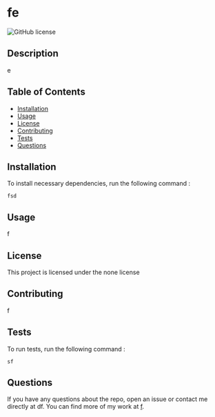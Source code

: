 # fe
  ![GitHub license]()
  
 
  ## Description
  
  e

  ## Table of Contents

  * [Installation](#installation)
  * [Usage](#usage)
  * [License](#license)
  * [Contributing](#license)
  * [Tests](#license)
  * [Questions](#license)

  ## Installation
  
   To install  necessary dependencies, run the following command :

  ```
  fsd
  ```
 
  ## Usage

  f

  ## License

This project is licensed under the none license

  ## Contributing

f

  ## Tests

  To run tests, run the following command :

  ```
  sf
  ```


  ## Questions

  If you have any questions about the repo, open an issue or contact me directly at df. You can find more of my work at [f](https://github.com/f).
